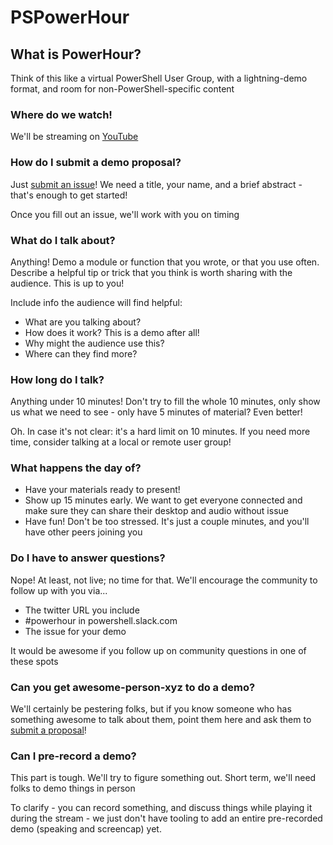 # PSPowerHour

## What is PowerHour?

Think of this like a virtual PowerShell User Group, with a lightning-demo format, and room for non-PowerShell-specific content

### Where do we watch!

We'll be streaming on [YouTube](https://www.youtube.com/channel/UCtHKcGei3EjxBNYQCFZ3WNQ)

### How do I submit a demo proposal?

Just [submit an issue](https://github.com/PSPowerHour/PSPowerHour/issues/new)!  We need a title, your name, and a brief abstract - that's enough to get started!

Once you fill out an issue, we'll work with you on timing

### What do I talk about?

Anything!  Demo a module or function that you wrote, or that you use often.  Describe a helpful tip or trick that you think is worth sharing with the audience.  This is up to you!

Include info the audience will find helpful:

* What are you talking about?
* How does it work? This is a demo after all!
* Why might the audience use this?
* Where can they find more?

### How long do I talk?

Anything under 10 minutes!  Don't try to fill the whole 10 minutes, only show us what we need to see - only have 5 minutes of material?  Even better!

Oh.  In case it's not clear: it's a hard limit on 10 minutes.  If you need more time, consider talking at a local or remote user group!

### What happens the day of?

* Have your materials ready to present!
* Show up 15 minutes early.  We want to get everyone connected and make sure they can share their desktop and audio without issue
* Have fun!  Don't be too stressed.  It's just a couple minutes, and you'll have other peers joining you

### Do I have to answer questions?

Nope!  At least, not live; no time for that.  We'll encourage the community to follow up with you via...

* The twitter URL you include
* #powerhour in powershell.slack.com
* The issue for your demo

It would be awesome if you follow up on community questions in one of these spots

### Can you get awesome-person-xyz to do a demo?

We'll certainly be pestering folks, but if you know someone who has something awesome to talk about them, point them here and ask them to [submit a proposal](https://github.com/PSPowerHour/PSPowerHour/issues/new)!

### Can I pre-record a demo?

This part is tough.  We'll try to figure something out.  Short term, we'll need folks to demo things in person

To clarify - you can record something, and discuss things while playing it during the stream - we just don't have tooling to add an entire pre-recorded demo (speaking and screencap) yet.
